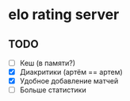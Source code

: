 # elo rating server

## TODO
- [ ] Кеш (в памяти?)
- [x] Диакритики (артём == артем)
- [x] Удобное добавление матчей
- [ ] Больше статистики